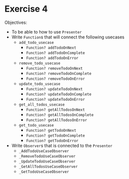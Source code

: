 Exercise 4
==========

Objectives:
- To be able to how to use `Presenter`
- Write `Function`s that will connect the following usecases
    - `add_todo_usecase`
        - `Function? addTodoOnNext`
        - `Function? addTodoOnComplete`
        - `Function? addTodoOnError`
    - `remove_todo_usecase`
        - `Function? removeTodoOnNext`
        - `Function? removeTodoOnComplete`
        - `Function? removeTodoOnError`
    - `update_todo_usecase`
        - `Function? updateTodoOnNext`
        - `Function? updateTodoOnComplete`
        - `Function? updateTodoOnError`
    - `get_all_todos_usecase`
        - `Function? getAllTodosOnNext`
        - `Function? getAllTodosOnComplete`
        - `Function? getAllTodosOnError`
    - `get_todo_usecase`
        - `Function? getTodoOnNext`
        - `Function? getTodoOnComplete`
        - `Function? getTodoOnError`
- Write `Observer`s that is connected to the `Presenter`
    - `_AddTodoUseCaseObserver`
    - `_RemoveTodoUseCaseObserver`
    - `_UpdateTodoUseCaseObserver`
    - `_GetAllTodosUseCaseObserver`
    - `_GetTodoUseCaseObserver`
     